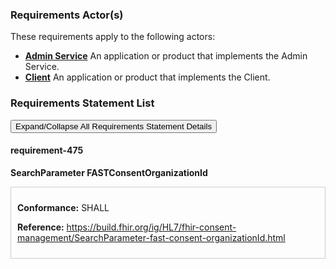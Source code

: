 
### Requirements Actor(s)

<p>These requirements apply to the following actors: </p>
<ul>
<li><b><a href="ActorDefinition-admin-service">Admin Service</a></b>&nbsp;An application or product that implements the Admin Service.</li>
<li><b><a href="ActorDefinition-client">Client</a></b>&nbsp;An application or product that implements the Client.</li>
</ul>

### Requirements Statement List

<p>
<button class="btn btn-info btn-lg btn-block" type="button" title="Click to Expand/Collapse All Requirements Statement Details" data-toggle="collapse" data-target="#req-475detail" aria-expanded="false">Expand/Collapse All Requirements Statement Details</button>
</p>

#### <a title="Click to Open or Close Details" data-toggle="collapse" data-target="#req-475detail" aria-expanded="false">requirement-475</a>&nbsp;
<p>
<b>SearchParameter FASTConsentOrganizationId</b>
</p>

<div class="collapse" id="req-475detail">
<div class="card card-body" style="border:1px solid;border-color:#cccccc;padding:10px" markdown="1">
<p>
<b>Conformance:</b>&nbsp;SHALL&nbsp;
</p>
<p>
<b>Reference:</b>&nbsp;<a href="https://build.fhir.org/ig/HL7/fhir-consent-management/SearchParameter-fast-consent-organizationId.html">https://build.fhir.org/ig/HL7/fhir-consent-management/SearchParameter-fast-consent-organizationId.html</a>
</p>
</div>
</div>


<br/>

